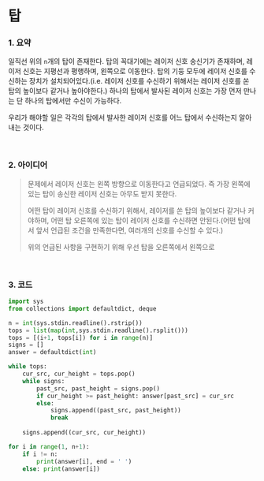 #  탑

### 1. 요약

일직선 위의 `n`개의 탑이 존재한다. 탑의 꼭대기에는 레이저 신호 송신기가 존재하며, 레이저 신호는 지평선과 평행하며, 왼쪽으로 이동한다. 탑의 기둥 모두에 레이저 신호를 수신하는 장치가 설치되어있다.(i.e. 레이저 신호를 수신하기 위해서는 레이저 신호를 쏜 탑의 높이보다 같거나 높아야한다.) 하나의 탑에서 발사된 레이저 신호는 가장 먼저 만나는 단 하나의 탑에서만 수신이 가능하다.<br/>

우리가 해야할 일은 각각의 탑에서 발사한 레이저 신호를 어느 탑에서 수신하는지 알아내는 것이다.

<br/>

### 2. 아이디어

> 문제에서 레이저 신호는 왼쪽 방향으로 이동한다고 언급되었다. 즉 가장 왼쪽에 있는 탑이 송신한 레이저 신호는 아무도 받지 못한다.<br/>
>
> 어떤 탑이 레이저 신호를 수신하기 위해서, 레이저를 쏜 탑의 높이보다 같거나 커야하며, 어떤 탑 오른쪽에 있는 탑이 레이저 신호를 수신하면 안된다.(어떤 탑에서 앞서 언급된 조건을 만족한다면, 여러개의 신호를 수신할 수 있다.)<br>
>
>  위의 언급된 사항을 구현하기 위해 우선 탑을 오른쪽에서 왼쪽으로

<br/>

### 3. 코드

```python
import sys
from collections import defaultdict, deque

n = int(sys.stdin.readline().rstrip())
tops = list(map(int,sys.stdin.readline().rsplit()))
tops = [(i+1, tops[i]) for i in range(n)]
signs = []
answer = defaultdict(int)

while tops:
    cur_src, cur_height = tops.pop()
    while signs:
        past_src, past_height = signs.pop()
        if cur_height >= past_height: answer[past_src] = cur_src
        else: 
            signs.append((past_src, past_height))
            break
    
    signs.append((cur_src, cur_height))

for i in range(1, n+1):
    if i != n:
        print(answer[i], end = ' ')
    else: print(answer[i])
```

